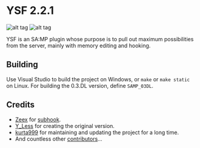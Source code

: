 YSF 2.2.1
===

![alt tag](https://travis-ci.org/IllidanS4/YSF.svg)
![alt tag](https://img.shields.io/github/downloads/IllidanS4/YSF/total.svg?maxAge=86400)

YSF is an SA:MP plugin whose purpose is to pull out maximum possibilities from the server, mainly with memory editing and hooking.

## Building
Use Visual Studio to build the project on Windows, or `make` or `make static` on Linux. For building the 0.3.DL version, define `SAMP_03DL`.

## Credits
* [Zeex](//github.com/Zeex) for [subhook](//github.com/Zeex/subhook).
* [Y_Less](//github.com/Y-Less/) for creating the original version.
* [kurta999](//github.com/kurta999/) for maintaining and updating the project for a long time.
* And countless other [contributors](//github.com/IllidanS4/YSF/graphs/contributors)...

